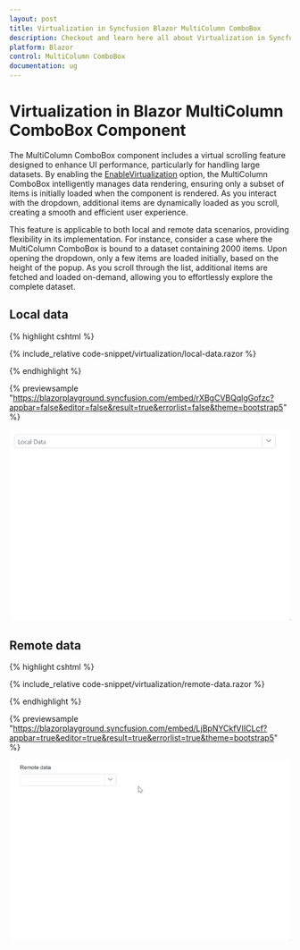 ```yaml
---
layout: post
title: Virtualization in Syncfusion Blazor MultiColumn ComboBox
description: Checkout and learn here all about Virtualization in Syncfusion Blazor MultiColumn ComboBox component and much more.
platform: Blazor
control: MultiColumn ComboBox
documentation: ug
---
```


# Virtualization in Blazor MultiColumn ComboBox Component

The MultiColumn ComboBox component includes a virtual scrolling feature designed to enhance UI performance, particularly for handling large datasets. By enabling the [EnableVirtualization](https://help.syncfusion.com/cr/blazor/Syncfusion.Blazor.DropDowns.SfDropDownList-2.html#Syncfusion_Blazor_DropDowns_SfDropDownList_2_EnableVirtualization) option, the MultiColumn ComboBox intelligently manages data rendering, ensuring only a subset of items is initially loaded when the component is rendered. As you interact with the dropdown, additional items are dynamically loaded as you scroll, creating a smooth and efficient user experience.

This feature is applicable to both local and remote data scenarios, providing flexibility in its implementation. For instance, consider a case where the MultiColumn ComboBox is bound to a dataset containing 2000 items. Upon opening the dropdown, only a few items are loaded initially, based on the height of the popup. As you scroll through the list, additional items are fetched and loaded on-demand, allowing you to effortlessly explore the complete dataset.

## Local data

{% highlight cshtml %}

{% include_relative code-snippet/virtualization/local-data.razor %}

{% endhighlight %}

{% previewsample "https://blazorplayground.syncfusion.com/embed/rXBgCVBQqlgGofzc?appbar=false&editor=false&result=true&errorlist=false&theme=bootstrap5" %}

![Blazor MultiColumn ComboBox with virtualization](./images/blazor_multicolumn_combobox_virtualization.gif)

## Remote data

{% highlight cshtml %}

{% include_relative code-snippet/virtualization/remote-data.razor %}

{% endhighlight %}

{% previewsample "https://blazorplayground.syncfusion.com/embed/LjBpNYCkfVIICLcf?appbar=true&editor=true&result=true&errorlist=true&theme=bootstrap5" %}

![Blazor MultiColumn ComboBox with virtualization](./images/blazor_multicolumn_combobox_remote-data-virtualization.gif)